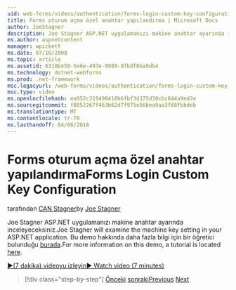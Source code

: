 ```yaml
---
uid: web-forms/videos/authentication/forms-login-custom-key-configuration
title: Forms oturum açma özel anahtar yapılandırma | Microsoft Docs
author: JoeStagner
description: Joe Stagner ASP.NET uygulamanızı makine anahtar ayarında inceleyeceksiniz. Bu demo hakkında daha fazla bilgi için bir öğretici burada bulunur.
ms.author: aspnetcontent
manager: wpickett
ms.date: 07/16/2008
ms.topic: article
ms.assetid: 6310b458-5e6e-497e-9989-9fbdf0ba9db4
ms.technology: dotnet-webforms
ms.prod: .net-framework
msc.legacyurl: /web-forms/videos/authentication/forms-login-custom-key-configuration
msc.type: video
ms.openlocfilehash: ea952c319490418b6fbf3d375d30cbc844a9ed2e
ms.sourcegitcommit: f8852267f463b62d7f975e56bea9aa3f68fbbdeb
ms.translationtype: MT
ms.contentlocale: tr-TR
ms.lasthandoff: 04/06/2018
---
```

<a name="forms-login-custom-key-configuration"></a><span data-ttu-id="35430-104">Forms oturum açma özel anahtar yapılandırma</span><span class="sxs-lookup"><span data-stu-id="35430-104">Forms Login Custom Key Configuration</span></span>
====================
<span data-ttu-id="35430-105">tarafından [CAN Stagner](https://github.com/JoeStagner)</span><span class="sxs-lookup"><span data-stu-id="35430-105">by [Joe Stagner](https://github.com/JoeStagner)</span></span>

<span data-ttu-id="35430-106">Joe Stagner ASP.NET uygulamanızı makine anahtar ayarında inceleyeceksiniz.</span><span class="sxs-lookup"><span data-stu-id="35430-106">Joe Stagner will examine the machine key setting in your ASP.NET application.</span></span> <span data-ttu-id="35430-107">Bu demo hakkında daha fazla bilgi için bir öğretici bulunduğu [burada](../../overview/older-versions-security/introduction/forms-authentication-configuration-and-advanced-topics-vb.md).</span><span class="sxs-lookup"><span data-stu-id="35430-107">For more information on this demo, a tutorial is located [here](../../overview/older-versions-security/introduction/forms-authentication-configuration-and-advanced-topics-vb.md).</span></span>

[<span data-ttu-id="35430-108">&#9654;(7 dakika) videoyu izleyin</span><span class="sxs-lookup"><span data-stu-id="35430-108">&#9654; Watch video (7 minutes)</span></span>](https://channel9.msdn.com/Blogs/ASP-NET-Site-Videos/forms-login-custom-key-configuration)

> [!div class="step-by-step"]
> <span data-ttu-id="35430-109">[Önceki](asp-forms-login-relocation.md)
> [sonraki](add-custom-data-to-the-authentication-method.md)</span><span class="sxs-lookup"><span data-stu-id="35430-109">[Previous](asp-forms-login-relocation.md)
[Next](add-custom-data-to-the-authentication-method.md)</span></span>
